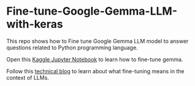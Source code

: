 # Fine-tune-Google-Gemma-LLM-with-keras

This repo shows how to Fine tune Google Gemma LLM model to answer questions related to Python programming language. 

Open this [Kaggle Jupyter Notebook](https://github.com/cyberholics/Fine-tune-Google-Gemma-LLM-with-keras/blob/main/gemma-llm-instruction-fine-tuning-for-python-q-a.ipynb) to learn how to fine-tune gemma.  


Follow this [technical blog]() to learn about what fine-tuning means in the context of LLMs.





